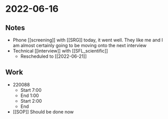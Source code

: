 # 2022-06-16
## Notes
- Phone [[screening]] with [[SRG]] today, it went well. They like me and I am almost certainly going to be moving onto the next interview
- Technical [[interview]] with [[SFL_scientific]]
	- Rescheduled to [[2022-06-21]]

## Work
- 220088
	- Start 7:00
	- End 1:00
	- Start 2:00
	- End 
- [[SOP]] Should be done now